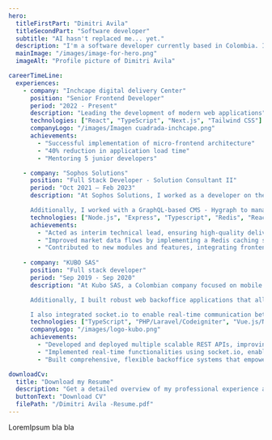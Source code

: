 ```yaml
---
hero:
  titleFirstPart: "Dimitri Avila"
  titleSecondPart: "Software developer"
  subtitle: "AI hasn't replaced me... yet."
  description: "I'm a software developer currently based in Colombia. I'm passionate about building digital experiences that blend functionality and design. I enjoy staying in sync with the fast pace of technology and make an effort to process new tools and trends step by step — with curiosity and no rush."
  mainImage: "/images/image-for-hero.png"
  imageAlt: "Profile picture of Dimitri Avila"

careerTimeLine:
  experiences:
    - company: "Inchcape digital delivery Center"
      position: "Senior Frontend Developer"
      period: "2022 - Present"
      description: "Leading the development of modern web applications"
      technologies: ["React", "TypeScript", "Next.js", "Tailwind CSS"]
      companyLogo: "/images/Imagen cuadrada-inchcape.png"
      achievements:
        - "Successful implementation of micro-frontend architecture"
        - "40% reduction in application load time"
        - "Mentoring 5 junior developers"

    - company: "Sophos Solutions"
      position: "Full Stack Developer - Solution Consultant II"
      period: "Oct 2021 – Feb 2023"
      description: "At Sophos Solutions, I worked as a developer on the redesign and evolution of the Colombian Stock Exchange website bvc.com.co, a highly complex and innovative project focused on handling large volumes of financial market data. I actively contributed to the development of new features and bug fixes, collaborating in a distributed architecture that used Kafka as the main data source, Java services for data processing and storage (PostgreSQL), and Node.js orchestrators acting as the main communication bridge with the frontend.

      Additionally, I worked with a GraphQL-based CMS - Hygraph to manage static content and helped implement a Redis-based caching system, allowing daily market indicators to load instantly and significantly improving the user experience. I also stepped up as acting technical lead during my team lead’s absence, strengthening my leadership skills and deepening my understanding of the overall architecture."
      technologies: ["Node.js", "Express", "Typescript", "Redis", "React", "Redux", "GraphQL", "PostgreSQL", "Hygraph CMS" ]
      achievements:
        - "Acted as interim technical lead, ensuring high-quality delivery and team continuity."
        - "Improved market data flows by implementing a Redis caching strategy, greatly reducing load times."
        - "Contributed to new modules and features, integrating frontend and backend components seamlessly."
    
    - company: "KUBO SAS"
      position: "Full stack developer"
      period: "Sep 2019 - Sep 2020"
      description: "At Kubo SAS, a Colombian company focused on mobile app development for Android and iOS, I worked as a Full Stack Developer, playing a key role in building comprehensive solutions that connected mobile apps with complementary web platforms. I designed and developed multiple REST APIs using Node.js with Express, as well as PHP with Laravel and CodeIgniter, enabling smooth and secure data communication with mobile applications.

      Additionally, I built robust web backoffice applications that allowed administrators to monitor statistics, generate detailed reports, and manage business-critical configurations for their mobile apps. These platforms featured efficient backends (REST APIs) and dynamic, modern frontend interfaces built with Vue.js (Nuxt) and React, providing high flexibility and performance.

      I also integrated socket.io to enable real-time communication between client and server, supporting features like live chat between app users and instant updates, significantly enhancing user engagement and interactivity."
      technologies: ["TypeScript", "PHP/Laravel/Codeigniter", "Vue.js/Nuxt", "React", "Node.js/Express", "Socket.io" ]
      companyLogo: "/images/logo-kubo.png"
      achievements:
        - "Developed and deployed multiple scalable REST APIs, improving stability and performance in mobile-web integrations."
        - "Implemented real-time functionalities using socket.io, enabling interactive features like user chats and live notifications."
        - "Built comprehensive, flexible backoffice systems that empowered clients to fully manage and control their mobile apps with intuitive interfaces built in Vue.js (Nuxt) and React."

downloadCv:
  title: "Download my Resume"
  description: "Get a detailed overview of my professional experience and skills"
  buttonText: "Download CV"
  filePath: "/Dimitri Avila -Resume.pdf"
---
```


LoremIpsum bla bla